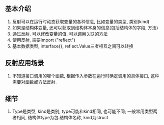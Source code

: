 ## 基本介绍
1. 反射可以在运行时动态获取变量的各种信息, 比如变量的类型, 类别(kind)
2. 如果是结构体变量, 还可以获取到结构体本身的信息(包括结构体的字段, 方法)
3. 通过反射, 可以修改变量的值, 可以调用关联的方法
4. 使用反射, 需要import ("reflect")
5. 基本数据类型, interface{}, reflect.Value三者相互之间可以转换

## 反射应用场景
1. 不知道接口调用的哪个函数, 根据传入参数在运行时确定调用的具体接口, 这种需要对函数或方法反射.

## 细节
1. Type是类型, kind是类别, type可能和kind相同, 也可能不同; 一般常用类型两者相同, 结构体type为包.结构体名称, kind为struct
